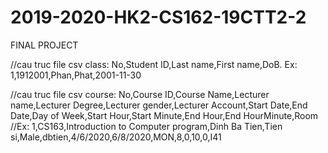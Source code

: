 # 2019-2020-HK2-CS162-19CTT2-2
FINAL PROJECT

//cau truc file csv class: No,Student ID,Last name,First name,DoB. Ex: 1,1912001,Phan,Phat,2001-11-30

//cau truc file csv course: No,Course ID,Course Name,Lecturer name,Lecturer Degree,Lecturer gender,Lecturer Account,Start Date,End Date,Day of Week,Start Hour,Start Minute,End Hour,End HourMinute,Room
//Ex: 1,CS163,Introduction to Computer program,Dinh Ba Tien,Tien si,Male,dbtien,4/6/2020,6/8/2020,MON,8,0,10,0,I41
